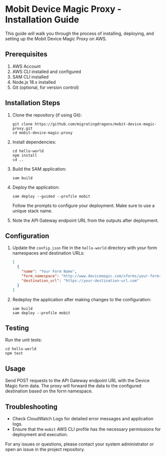 # Mobit Device Magic Proxy - Installation Guide

This guide will walk you through the process of installing, deploying, and setting up the Mobit Device Magic Proxy on AWS.

## Prerequisites

1. AWS Account
2. AWS CLI installed and configured
3. SAM CLI installed
4. Node.js 18.x installed
5. Git (optional, for version control)

## Installation Steps

1. Clone the repository (if using Git):
   ```
   git clone https://github.com/migratingdragons/mobit-device-magic-proxy.git
   cd mobit-device-magic-proxy
   ```

2. Install dependencies:
   ```
   cd hello-world
   npm install
   cd ..
   ```

3. Build the SAM application:
   ```
   sam build
   ```

4. Deploy the application:
   ```
   sam deploy --guided --profile mobit
   ```
   Follow the prompts to configure your deployment. Make sure to use a unique stack name.

5. Note the API Gateway endpoint URL from the outputs after deployment.

## Configuration

1. Update the `config.json` file in the `hello-world` directory with your form namespaces and destination URLs:
   ```json
   [
     {
       "name": "Your Form Name",
       "form_namespace": "http://www.devicemagic.com/xforms/your-form-namespace",
       "destination_url": "https://your-destination-url.com"
     }
   ]
   ```

2. Redeploy the application after making changes to the configuration:
   ```
   sam build
   sam deploy --profile mobit
   ```

## Testing

Run the unit tests:
```
cd hello-world
npm test
```

## Usage

Send POST requests to the API Gateway endpoint URL with the Device Magic form data. The proxy will forward the data to the configured destination based on the form namespace.

## Troubleshooting

- Check CloudWatch Logs for detailed error messages and application logs.
- Ensure that the `mobit` AWS CLI profile has the necessary permissions for deployment and execution.

For any issues or questions, please contact your system administrator or open an issue in the project repository.
